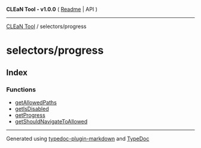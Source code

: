 **CLEaN Tool - v1.0.0** ( [Readme](../../README.md) \| API )

***

[CLEaN Tool](../../modules.md) / selectors/progress

# selectors/progress

## Index

### Functions

- [getAllowedPaths](functions/getAllowedPaths.md)
- [getIsDisabled](functions/getIsDisabled.md)
- [getProgress](functions/getProgress.md)
- [getShouldNavigateToAllowed](functions/getShouldNavigateToAllowed.md)

***

Generated using [typedoc-plugin-markdown](https://www.npmjs.com/package/typedoc-plugin-markdown) and [TypeDoc](https://typedoc.org/)
